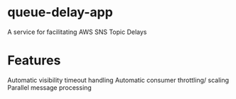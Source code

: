 # queue-delay-app
A service for facilitating AWS SNS Topic Delays

# Features

Automatic visibility timeout handling
Automatic consumer throttling/ scaling
Parallel message processing
